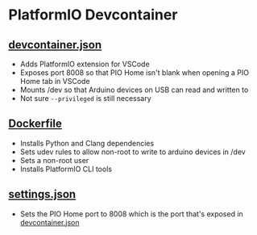 # PlatformIO Devcontainer

## [devcontainer.json](./.devcontainer/devcontainer.json)

* Adds PlatformIO extension for VSCode
* Exposes port 8008 so that PIO Home isn't blank when opening a PIO Home tab in VSCode
* Mounts /dev so that Arduino devices on USB can read and written to
* Not sure `--privileged` is still necessary

## [Dockerfile](./.devcontainer/Dockerfile)

* Installs Python and Clang dependencies
* Sets udev rules to allow non-root to write to arduino devices in /dev
* Sets a non-root user
* Installs PlatformIO CLI tools

## [settings.json](./.vscode/settings.json)

* Sets the PIO Home port to 8008 which is the port that's exposed in [devcontainer.json](./.devcontainer/devcontainer.json)
